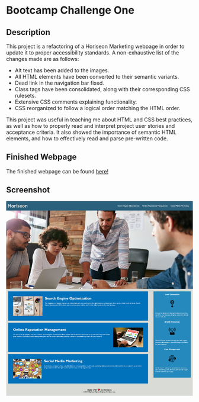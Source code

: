 # Bootcamp Challenge One

## Description

This project is a refactoring of a Horiseon Marketing webpage in order to update it to proper accessibility standards. A non-exhaustive list of the changes made are as follows:

* Alt text has been added to the images.
* All HTML elements have been converted to their semantic variants.
* Dead link in the navigation bar fixed.
* Class tags have been consolidated, along with their corresponding CSS rulesets.
* Extensive CSS comments explaining functionality.
* CSS reorganized to follow a logical order matching the HTML order.

This project was useful in teaching me about HTML and CSS best practices, as well as how to properly read and interpret project user stories and acceptance criteria. It also showed the importance of semantic HTML elements, and how to effectively read and parse pre-written code.

## Finished Webpage

The finished webpage can be found [here!](https://alecryanhunter.github.io/bootcamp-challenge-one)

## Screenshot

![A screenshot of the finished webpage.](./assets/images/finished-site-screenshot.png)